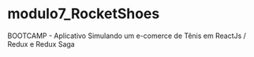 # modulo7_RocketShoes
BOOTCAMP - Aplicativo Simulando um e-comerce de Tênis em ReactJs / Redux e Redux Saga
